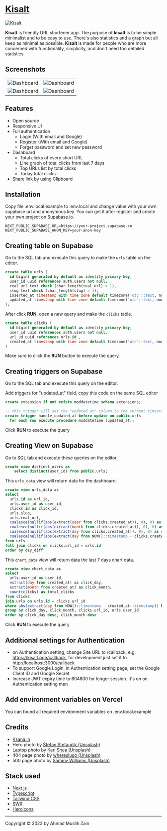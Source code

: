 # [Kisalt](https://kisalt.one)

![Kisalt](public/images/meta/meta.jpg)

**Kisalt** is friendly URL shortener app. The purpose of **kisalt** is to be simple minimalist and to be easy to use. There's also statistics and a graph but all keep as minimal as possible. **Kisalt** is made for people who are more concerned with functionality, simplicity, and don't need too detailed statistics.

## Screenshots

<table>
 <tbody>
  <tr>
     <td>
       <img alt="Dashboard" src="screenshots/home.png" />
     </td>
     <td>
       <img alt="Dashboard" src="screenshots/mobile-1.png" />
     </td>
  </tr>
   <tr>
     <td>
       <img alt="Dashboard" src="screenshots/mobile-2.png" />
     </td>
     <td>
       <img alt="Dashboard" src="screenshots/mobile-3.png" />
     </td>
   </tr>
 </tbody>
</table>

## Features

- Open source
- Responsive UI
- Full authentication
  - Login (With email and Google)
  - Register (With email and Google)
  - Forget password and set new password
- Dashboard
  - Total clicks of every short URL
  - Line graph of total clicks from last 7 days
  - Top URLs list by total clicks
  - Today total clicks
- Share link by using Clipboard

## Installation

Copy file .env.local.example to .env.local and change value with your own supabase url and anonymous key. You can get it after register and create your own project on Supabase.io.

```
NEXT_PUBLIC_SUPABASE_URL=https://your-project.supabase.co
NEXT_PUBLIC_SUPABASE_ANON_KEY=your-anon-key
```

## Creating table on Supabase

Go to the SQL tab and execute this query to make the `urls` table on the editor.

```sql
create table urls (
  id bigint generated by default as identity primary key,
  user_id uuid references auth.users not null,
  real_url text check (char_length(real_url) > 1),
  slug text check (char_length(slug) > 1),
  inserted_at timestamp with time zone default timezone('utc'::text, now()) not null,
  updated_at timestamp with time zone default timezone('utc'::text, now()) not null
);
```

After click **RUN**, open a new query and make the `clicks` table.

```sql
create table clicks (
  id bigint generated by default as identity primary key,
  user_id uuid references auth.users not null,
  url_ud uuid references urls.id ,
  created_at timestamp with time zone default timezone('utc'::text, now()) not null
)
```

Make sure to click the **RUN** button to execute the query.

## Creating triggers on Supabase

Go to the SQL tab and execute this query on the editor.

Add triggers for "updated_at" field, copy this code on the same SQL editor

```sql
create extension if not exists moddatetime schema extensions;

-- this trigger will set the "updated_at" column to the current timestamp for every update
create trigger handle_updated_at before update on public.urls
  for each row execute procedure moddatetime (updated_at);
```

Click **RUN** to execute the query

## Creating View on Supabase

Go to SQL tab and execute these queries on the editor.

```sql
create view distinct_users as
    select distinct(user_id) from public.urls;
```

This `urls_data` view will return data for the dashboard.

```sql
create view urls_data as
select
  urls.id as url_id,
  urls.user_id as user_id,
  clicks.id as click_id,
  urls.slug,
  urls.real_url,
  coalesce(nullif(abs(extract(year from clicks.created_at)), 0), 0) as click_year,
  coalesce(nullif(abs(extract(month from clicks.created_at)), 0), 0) as click_month,
  coalesce(nullif(abs(extract(day from clicks.created_at)), 0), 0) as click_day,
  coalesce(nullif(abs(extract(day from NOW()::timestamp - clicks.created_at::timestamp)), 0), 0) as day_diff
from urls
full join clicks on clicks.url_id = urls.id
order by day_diff
```

This `chart_data` view will return data the last 7 days chart data.

```sql
create view chart_data as
select
  urls.user_id as user_id,
  extract(day from created_at) as click_day,
  extract(month from created_at) as click_month,
  count(clicks) as total_clicks
from clicks
join urls on urls.id = clicks.url_id
where abs(extract(day from NOW()::timestamp - created_at::timestamp)) between 0 and 6
group by click_day, click_month, clicks.url_id, urls.user_id
order by click_day desc, click_month desc
```

Click **RUN** to execute the query

## Additional settings for Authentication

- on Authentication setting, change Site URL to /callback. e.g: https://kisalt.one/callback, for development just set it to http://localhost:3000/callback
- To support Google Login, in Authentication setting page, set the Google Client ID and Google Secret
- Increase JWT expiry time to 604800 for longer session. It's on on Authentication setting men

## Add environment variables on Vercel

You can found all required environment variables on .env.local.example

## Credits

- [Ksana.in](https://github.com/mazipan/ksana.in)
- Hero photo by [Štefan Štefančík (Unsplash)](https://unsplash.com/@cikstefan)
- Laptop photo by [Kari Shea (Unsplash)](https://unsplash.com/@karishea)
- 404 page photo by [whereslugo (Unsplash)](https://unsplash.com/@whereslugo)
- 500 page photo by [Sammy Williams (Unsplash)](https://unsplash.com/@sammywilliams)

## Stack used

- [Next js](https://nextjs.org/)
- [Typescript](https://www.typescriptlang.org/)
- [Tailwind CSS](https://tailwindcss.com/)
- [SWR](https://swr.vercel.app/)
- [Heroicons](https://heroicons.com/)

---

Copyright ©️ 2023 by Ahmad Muslih Zain
